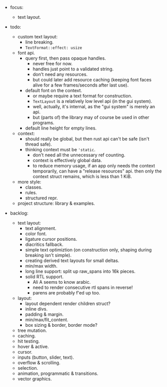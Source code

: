 - focus:
    - text layout.

- todo:
    - custom text layout:
        - line breaking.
        - `TextFormat::effect: usize`
    - font api.
        - query first, then pass opaque handles.
            - never free for now.
            - handles just point to a validated string.
            - don't need any resources.
            - but could later add resource caching (keeping font faces alive for a few frames/seconds after last use).
        - default font on the context.
            - or maybe require a text format for construction.
            - `TextLayout` is a relatively low level api (in the gui system).
            - well, actually, it's internal, as the "gui system" is merely an api.
            - but (parts of) the library may of course be used in other programs.
        - default line height for empty lines.
    - context:
        - should really be global, but then rust api can't be safe (isn't thread safe).
        - thinking context must be `'static`.
            - don't need all the unnecessary ref counting.
            - context is effectively global data.
            - to reduce memory usage, if an app only needs the context temporarily, can have a "release resources" api. then only the context struct remains, which is less than 1 KiB.
    - more style:
        - classes.
        - rules.
        - structured repr.
    - project structure: library & examples.


- backlog:
    - text layout:
        - text alignment.
        - color font.
        - ligature cursor positions.
        - diacritics fallback.
        - simple text optimiztion (on construction only, shaping during breaking isn't simple).
        - creating derived text layouts for small deltas.
        - min/max width.
        - long line support: split up raw_spans into 16k pieces.
        - solid RTL support.
            - Ali A seems to know arabic.
            - need to render consecutive rtl spans in reverse!
            - parens are probably f'ed up too.
    - layout:
        - layout dependent render children struct?
        - inline divs.
        - padding & margin.
        - min/max/fit_content.
        - box sizing & border, border mode?
    - tree mutation.
    - caching.
    - hit testing.
    - hover & active.
    - cursor.
    - inputs (button, slider, text).
    - overflow & scrolling.
    - selection.
    - animation, programmatic & transitions.
    - vector graphics.


